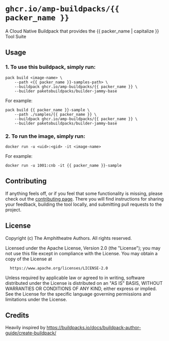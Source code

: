 # `ghcr.io/amp-buildpacks/{{ packer_name }}`

A Cloud Native Buildpack that provides the {{ packer_name | capitalize }} Tool Suite

## Usage

### 1. To use this buildpack, simply run:

```shell
pack build <image-name> \
    --path <{{ packer_name }}-samples-path> \
    --buildpack ghcr.io/amp-buildpacks/{{ packer_name }} \
    --builder paketobuildpacks/builder-jammy-base
```

For example:

```shell
pack build {{ packer_name }}-sample \
    --path ./samples/{{ packer_name }} \
    --buildpack ghcr.io/amp-buildpacks/{{ packer_name }} \
    --builder paketobuildpacks/builder-jammy-base
```

### 2. To run the image, simply run:

```shell
docker run -u <uid>:<gid> -it <image-name>
```

For example:

```shell
docker run -u 1001:cnb -it {{ packer_name }}-sample
```

## Contributing

If anything feels off, or if you feel that some functionality is missing, please
check out the [contributing
page](https://docs.amphitheatre.app/contributing/). There you will find
instructions for sharing your feedback, building the tool locally, and
submitting pull requests to the project.

## License

Copyright (c) The Amphitheatre Authors. All rights reserved.

Licensed under the Apache License, Version 2.0 (the "License");
you may not use this file except in compliance with the License.
You may obtain a copy of the License at

      https://www.apache.org/licenses/LICENSE-2.0

Unless required by applicable law or agreed to in writing, software
distributed under the License is distributed on an "AS IS" BASIS,
WITHOUT WARRANTIES OR CONDITIONS OF ANY KIND, either express or implied.
See the License for the specific language governing permissions and
limitations under the License.

## Credits

Heavily inspired by https://buildpacks.io/docs/buildpack-author-guide/create-buildpack/
